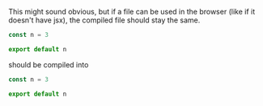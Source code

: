 This might sound obvious, but if a file can be used in the browser (like if it doesn't have jsx), the compiled file should stay the same.

```js
const n = 3

export default n
```
should be compiled into
```js
const n = 3

export default n
```